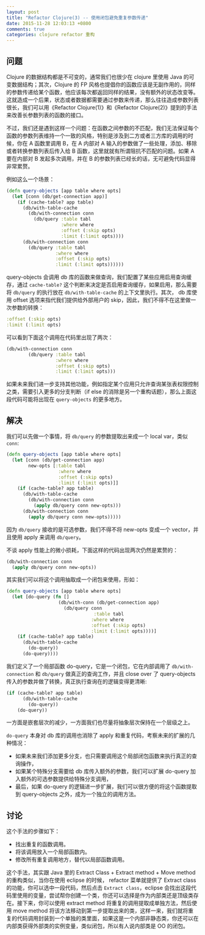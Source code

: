 ```yaml
---
layout: post
title: "Refactor Clojure(3) -- 使用闭包避免重复参数传递"
date: 2015-11-28 12:03:13 +0800
comments: true
categories: clojure refactor 重构
---
```


## 问题

Clojure 的数据结构都是不可变的，通常我们也很少在 clojure 里使用 Java 的可变数据结构；其次，Clojure 的 FP 风格也提倡你的函数应该是无副作用的，同样的参数传递给某个函数，他应该每次都返回同样的结果，没有额外的状态改变等。这就造成一个后果，状态或者数据都需要通过参数来传递，那么往往造成参数列表很长，我们可以用《Refactor Clojure(1)》和《Refactor Clojure(2)》提到的手法来改善长参数列表的函数的接口。

不过，我们还是遇到这样一个问题：在函数之间参数的不匹配，我们无法保证每个函数的参数列表维持一个一致的风格，特别是涉及到二方或者三方库的调用的时候，你在 A 函数里调用 B，在 A 内部对 A 输入的参数做了一些处理，添加、移除或者转换参数列表后传入给 B 函数，这里就就有所谓阻抗不匹配的问题。如果 A 要在内部对 B 发起多次调用，并在 B 的参数列表已经长的话，无可避免代码显得非常累赘。

例如这么一个场景：

```clj
(defn query-objects [app table where opts]
  (let [conn (db/get-connection app)]
    (if (cache-table? app table)
      (db/with-table-cache
        (db/with-connection conn
          (db/query :table tabl
                    :where where
                    :offset (:skip opts)
                    :limit (:limit opts))))
      (db/with-connection conn
        (db/query :table tabl
                  :where where
                  :offset (:skip opts)
                  :limit (:limit opts))))))
```

query-objects 会调用 db 库的函数来做查询，我们配置了某些应用启用查询缓存，通过 `cache-table?` 这个判断来决定是否启用查询缓存，如果启用，那么需要将 `db/query` 的执行放在 `db/with-table-cache` 的上下文里执行。其次， db 库使用 offset 选项来指代我们提供给外部用户的 skip，因此，我们不得不在这里做一次参数的转换：

```clj
:offset (:skip opts)
:limit (:limit opts)
```

可以看到下面这个调用在代码里出现了两次：

```clj
(db/with-connection conn
        (db/query :table tabl
                  :where where
                  :offset (:skip opts)
                  :limit (:limit opts)))
```

如果未来我们进一步支持其他功能，例如指定某个应用只允许查询某张表权限控制之类，需要引入更多的分支判断（if else 的消除是另一个重构话题），那么上面这段代码可能将出现在 `query-objects` 的更多地方。


## 解决

我们可以先做一个事情，将 `db/query` 的参数提取出来成一个 local var，类似 `conn`:

```clj
(defn query-objects [app table where opts]
  (let [conn (db/get-connection app)
        new-opts [:table tabl
            	   :where where
             	   :offset (:skip opts)
              	   :limit (:limit opts)]]
    (if (cache-table? app table)
      (db/with-table-cache
        (db/with-connection conn
          (apply db/query conn new-opts)))
      (db/with-connection conn
        (apply db/query conn new-opts)))))
```

因为 `db/query` 接收的是可选参数，我们不得不将 new-opts 变成一个 vector，并且使用 apply 来调用 `db/query`。

不谈 apply 性能上的微小损耗，下面这样的代码出现两次仍然是累赘的：

```clj
(db/with-connection conn
  (apply db/query conn new-opts))
```

其实我们可以将这个调用抽取成一个闭包来使用，形如：

```clj
(defn query-objects [app table where opts]
  (let [do-query (fn []
                   (db/with-conn (db/get-connection app)
                     (db/query conn 
                     			:table tabl
                               :where where
                               :offset (:skip opts)
                               :limit (:limit opts))))]
    (if (cache-table? app table)
      (db/with-table-cache
        (do-query))
      (do-query))))
```

我们定义了一个局部函数 do-query，它是一个闭包，它在内部调用了 `db/with-connection` 和 `db/query` 做真正的查询工作，并且 close over 了 query-objects 传入的参数并做了转换，真正执行查询在的逻辑变得更清晰:

```clj
(if (cache-table? app table)
      (db/with-table-cache
        (do-query))
    (do-query))
```

一方面是嵌套层次的减少，一方面我们也尽量将抽象层次保持在一个层级之上。

`do-query` 本身对 db 库的调用也消除了 apply 和重复代码，考察未来的扩展的几种情况：

* 如果未来我们添加更多分支，也只需要调用这个局部闭包函数来执行真正的查询操作，
* 如果某个特殊分支需要给 db 库传入额外的参数，我们可以扩展 do-query 加入额外的可选参数提供给特殊分支调用，
* 最后，如果 do-query 的逻辑进一步扩展，我们可以很方便的将这个函数提取到 query-objects 之外，成为一个独立的调用方法。


## 讨论

这个手法的步骤如下：

* 找出重复的函数调用。
* 将该调用放入一个局部函数内。
* 修改所有重复调用地方，替代以局部函数调用。

这个手法，其实跟 Java 里的 Extract Class + Extract method + Move method 的重构类似，当你在使用 eclipse 的时候， refactor 菜单就提供了 Extract class 的功能，你可以选中一段代码，然后点击 `Extract class`，eclipse 会找出这段代码里使用的变量，尝试帮你创建一个类，你还可以选择是作为内部类还是顶级类存在。接下来，你可以使用 extract method 将重复的调用提取成单独方法，然后使用 move method 将该方法移动到第一步提取出来的类，这样一来，我们就将重复的代码调用封装到一个单独的类里面，如果这是一个内部非静态类，你还可以在内部类获得外部类的实例变量，类似闭包，所以有人说内部类是 OO 的闭包。




